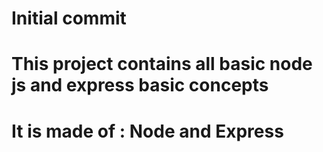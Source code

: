 # Initial commit

# This project contains all basic node js and express basic concepts

# It is made of : Node and Express
